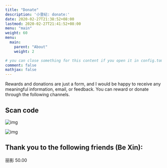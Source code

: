 ```yaml
---
title: "Donate"
description: '小登纪: donate:'
date: 2020-02-27T21:38:52+08:00
lastmod: 2020-02-27T21:41:52+08:00
menu: "main"
weight: 60
menu:
  main:
    parent: "About"
    weight: 2

# you can close something for this content if you open it in config.toml.
comment: false
mathjax: false
---
```




Rewards and donations are just a form, and I would be happy to receive any meaningful information, email, or feedback. You can reward or donate through the following channels.

## Scan code

![img](/images/alipay-qr-code.webp)

![img](/images/wechat-qr-code.webp)

##  Thank you to the following friends (Be Xin): 

丽影 50.00

